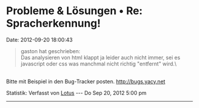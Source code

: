 Probleme & Lösungen • Re: Spracherkennung!
==========================================

Date: 2012-09-20 18:00:43

> <div>
>
> gaston hat geschrieben:\
> Das analysieren von html klappt ja leider auch nicht immer, sei es
> javascript oder css was manchmal nicht richtig \"entfernt\" wird.\
>
> </div>

\
Bitte mit Beispiel in den Bug-Tracker posten. <http://bugs.yacy.net>

Statistik: Verfasst von
[Lotus](http://forum.yacy-websuche.de/memberlist.php?mode=viewprofile&u=68)
--- Do Sep 20, 2012 5:00 pm

------------------------------------------------------------------------
